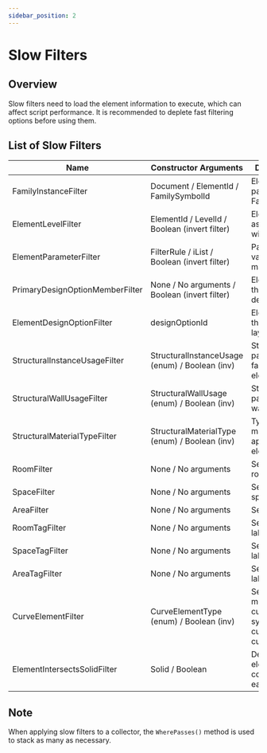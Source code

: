 ```yaml
---
sidebar_position: 2
---
```


# Slow Filters

## Overview
Slow filters need to load the element information to execute, which can affect script performance. It is recommended to deplete fast filtering options before using them.

## List of Slow Filters
| Name                          | Constructor Arguments                         | Description                               |
|-------------------------------|-----------------------------------------------|-------------------------------------------|
| FamilyInstanceFilter          | Document / ElementId / FamilySymbolId         | Elements of a particular FamilySymbol     |
| ElementLevelFilter            | ElementId / LevelId / Boolean (invert filter) | Elements associated with a level          |
| ElementParameterFilter        | FilterRule / iList / Boolean (invert filter)  | Parameter value matching                  |
| PrimaryDesignOptionMemberFilter| None / No arguments / Boolean (invert filter)| Elements of the main design option        |
| ElementDesignOptionFilter     | designOptionId                                | Elements of the active layout option      |
| StructuralInstanceUsageFilter | StructuralInstanceUsage (enum) / Boolean (inv)| Structural use parameter for family elements|
| StructuralWallUsageFilter     | StructuralWallUsage (enum) / Boolean (inv)    | Structural use parameter for walls        |
| StructuralMaterialTypeFilter  | StructuralMaterialType (enum) / Boolean (inv) | Type of material applied to elements      |
| RoomFilter                    | None / No arguments                           | Search for rooms                          |
| SpaceFilter                   | None / No arguments                           | Search spaces                             |
| AreaFilter                    | None / No arguments                           | Search areas                              |
| RoomTagFilter                 | None / No arguments                           | Search room labels                        |
| SpaceTagFilter                | None / No arguments                           | Search space labels                       |
| AreaTagFilter                 | None / No arguments                           | Search area labels                        |
| CurveElementFilter            | CurveElementType (enum) / Boolean (inv)       | Searches for model curves, symbolic curves, detail curves, etc.|
| ElementIntersectsSolidFilter  | Solid / Boolean                               | Detects elements that collide with each other|

## Note
When applying slow filters to a collector, the `WherePasses()` method is used to stack as many as necessary.

